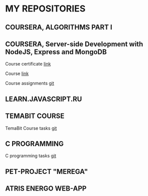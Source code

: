 # MY REPOSITORIES

## COURSERA, ALGORITHMS PART I

## COURSERA, Server-side Development with NodeJS, Express and MongoDB

Course certificate [link](https://www.coursera.org/account/accomplishments/records/U7FRD38QGR5G)

Course [link](https://www.coursera.org/learn/server-side-nodejs/)

Course assignments [git](https://github.com/mykhailo-vaskivnyuk/server-side-nodejs)

## LEARN.JAVASCRIPT.RU

## TEMABIT COURSE

TemaBit Course tasks [git](https://github.com/mykhailo-vaskivnyuk/temabit-course)

## C PROGRAMMING

C programming tasks [git](https://github.com/mykhailo-vaskivnyuk/C_base)

## PET-PROJECT "MEREGA"

## ATRIS ENERGO WEB-APP
